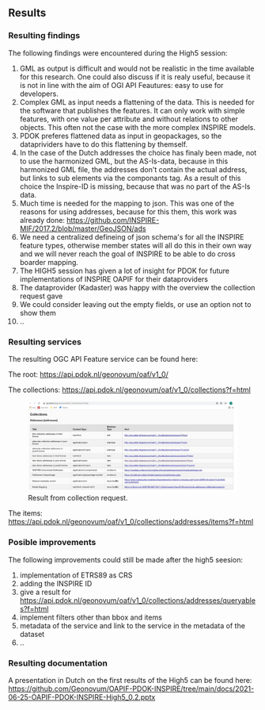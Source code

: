 ## Results

### Resulting findings

The following findings were encountered during the High5 session: 
1. GML as output is difficult and would not be realistic in the time available for this research. One could also discuss if it is realy useful, because it is not in line with the aim of OGI API Feautures: easy to use for developers.
2. Complex GML as input needs a flattening of the data. This is needed for the software that publishes the features. It can only work with simple features, with one value per attribute and without relations to other objects. This often not the case with the more complex INSPIRE models.
3. PDOK preferes flattened data as input in geopackages, so the dataprividers have to do this flattening by themself.
4. In the case of the Dutch addresses the choice has finaly been made, not to use the harmonized GML, but the AS-Is-data, because in this harmonized GML file, the addresses don't contain the actual address, but links to sub elements via the componants tag. As a result of this choice the Inspire-ID is missing, because that was no part of the AS-Is data.
5. Much time is needed for the mapping to json. This was one of the reasons for using addresses, because for this them, this work was already done: https://github.com/INSPIRE-MIF/2017.2/blob/master/GeoJSON/ads
6. We need a centralized defineing of json schema's for all the INSPIRE feature types, otherwise member states will all do this in their own way and we will never reach the goal of INSPIRE to be able to do cross boarder mapping.
7. The HIGH5 session has given a lot of insight for PDOK for future implementations of INSPIRE OAPIF for their dataproviders
8. The dataprovider (Kadaster) was happy with the overview the collection request gave
9. We could consider leaving out the empty fields, or use an option not to show them
10. ..


### Resulting services

The resulting OGC API Feature service can be found here:

The root: 
https://api.pdok.nl/geonovum/oaf/v1_0/

The collections:
https://api.pdok.nl/geonovum/oaf/v1_0/collections?f=html

<figure id="Figuur_1">
<img src="media/collections.jpg" alt="">
<figcaption>Result from collection request.</figcaption>
</figure>

The items:
https://api.pdok.nl/geonovum/oaf/v1_0/collections/addresses/items?f=html

### Posible improvements
The following improvements could still be made after the high5 seesion:

1. implementation of ETRS89 as CRS
2. adding the INSPIRE ID
3. give a result for https://api.pdok.nl/geonovum/oaf/v1_0/collections/addresses/queryables?f=html
4. implement filters other than bbox and items
5. metadata of the service and link to the service in the metadata of the dataset
6. ..


### Resulting documentation

A presentation in Dutch on the first results of the High5 can be found here: https://github.com/Geonovum/OAPIF-PDOK-INSPIRE/tree/main/docs/2021-06-25-OAPIF-PDOK-INSPIRE-High5_0.2.pptx
